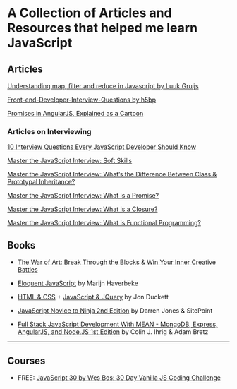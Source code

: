 # A Collection of Articles and Resources that helped me learn JavaScript

## Articles

[Understanding map, filter and reduce in Javascript by Luuk Gruijs](https://hackernoon.com/understanding-map-filter-and-reduce-in-javascript-5df1c7eee464)

[Front-end-Developer-Interview-Questions by h5bp](https://github.com/h5bp/Front-end-Developer-Interview-Questions)

[Promises in AngularJS, Explained as a Cartoon](http://andyshora.com/promises-angularjs-explained-as-cartoon.html)

### Articles on Interviewing

[10 Interview Questions Every JavaScript Developer Should Know](https://medium.com/javascript-scene/10-interview-questions-every-javascript-developer-should-know-6fa6bdf5ad95)

[Master the JavaScript Interview: Soft Skills](https://medium.com/javascript-scene/master-the-javascript-interview-soft-skills-a8a5fb02c466)

[Master the JavaScript Interview: What’s the Difference Between Class & Prototypal Inheritance?](https://medium.com/javascript-scene/master-the-javascript-interview-what-s-the-difference-between-class-prototypal-inheritance-e4cd0a7562e9)

[Master the JavaScript Interview: What is a Promise?](https://medium.com/javascript-scene/master-the-javascript-interview-what-is-a-promise-27fc71e77261)

[Master the JavaScript Interview: What is a Closure?](https://medium.com/javascript-scene/master-the-javascript-interview-what-is-a-closure-b2f0d2152b36)

[Master the JavaScript Interview: What is Functional Programming?](https://medium.com/javascript-scene/master-the-javascript-interview-what-is-functional-programming-7f218c68b3a0)

## Books

- [The War of Art: Break Through the Blocks & Win Your Inner Creative Battles](https://www.goodreads.com/book/show/1319.The_War_of_Art)

- [Eloquent JavaScript](https://eloquentjavascript.net/) by Marijn Haverbeke

- [HTML & CSS](http://www.htmlandcssbook.com/) + [JavaScript & JQuery](http://javascriptbook.com/) by Jon Duckett

- [JavaScript Novice to Ninja 2nd Edition](https://www.sitepoint.com/premium/books/javascript-novice-to-ninja-2nd-edition) by Darren Jones & SitePoint

- [Full Stack JavaScript Development With MEAN - MongoDB, Express, AngularJS, and Node.JS 1st Edition](https://www.sitepoint.com/premium/books/full-stack-javascript-development-with-mean) by Colin J. Ihrig & Adam Bretz

---

## Courses 

- FREE: [JavaScript 30 by Wes Bos: 30 Day Vanilla JS Coding Challenge](https://javascript30.com/)
